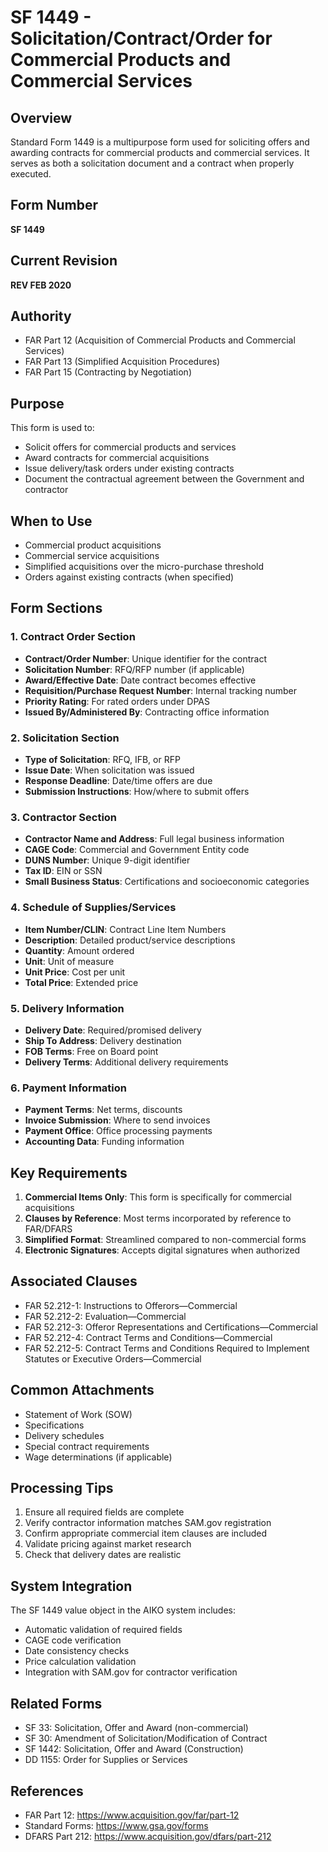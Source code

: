 # SF 1449 - Solicitation/Contract/Order for Commercial Products and Commercial Services

## Overview
Standard Form 1449 is a multipurpose form used for soliciting offers and awarding contracts for commercial products and commercial services. It serves as both a solicitation document and a contract when properly executed.

## Form Number
**SF 1449**

## Current Revision
**REV FEB 2020**

## Authority
- FAR Part 12 (Acquisition of Commercial Products and Commercial Services)
- FAR Part 13 (Simplified Acquisition Procedures)
- FAR Part 15 (Contracting by Negotiation)

## Purpose
This form is used to:
- Solicit offers for commercial products and services
- Award contracts for commercial acquisitions
- Issue delivery/task orders under existing contracts
- Document the contractual agreement between the Government and contractor

## When to Use
- Commercial product acquisitions
- Commercial service acquisitions
- Simplified acquisitions over the micro-purchase threshold
- Orders against existing contracts (when specified)

## Form Sections

### 1. Contract Order Section
- **Contract/Order Number**: Unique identifier for the contract
- **Solicitation Number**: RFQ/RFP number (if applicable)
- **Award/Effective Date**: Date contract becomes effective
- **Requisition/Purchase Request Number**: Internal tracking number
- **Priority Rating**: For rated orders under DPAS
- **Issued By/Administered By**: Contracting office information

### 2. Solicitation Section
- **Type of Solicitation**: RFQ, IFB, or RFP
- **Issue Date**: When solicitation was issued
- **Response Deadline**: Date/time offers are due
- **Submission Instructions**: How/where to submit offers

### 3. Contractor Section
- **Contractor Name and Address**: Full legal business information
- **CAGE Code**: Commercial and Government Entity code
- **DUNS Number**: Unique 9-digit identifier
- **Tax ID**: EIN or SSN
- **Small Business Status**: Certifications and socioeconomic categories

### 4. Schedule of Supplies/Services
- **Item Number/CLIN**: Contract Line Item Numbers
- **Description**: Detailed product/service descriptions
- **Quantity**: Amount ordered
- **Unit**: Unit of measure
- **Unit Price**: Cost per unit
- **Total Price**: Extended price

### 5. Delivery Information
- **Delivery Date**: Required/promised delivery
- **Ship To Address**: Delivery destination
- **FOB Terms**: Free on Board point
- **Delivery Terms**: Additional delivery requirements

### 6. Payment Information
- **Payment Terms**: Net terms, discounts
- **Invoice Submission**: Where to send invoices
- **Payment Office**: Office processing payments
- **Accounting Data**: Funding information

## Key Requirements
1. **Commercial Items Only**: This form is specifically for commercial acquisitions
2. **Clauses by Reference**: Most terms incorporated by reference to FAR/DFARS
3. **Simplified Format**: Streamlined compared to non-commercial forms
4. **Electronic Signatures**: Accepts digital signatures when authorized

## Associated Clauses
- FAR 52.212-1: Instructions to Offerors—Commercial
- FAR 52.212-2: Evaluation—Commercial
- FAR 52.212-3: Offeror Representations and Certifications—Commercial
- FAR 52.212-4: Contract Terms and Conditions—Commercial
- FAR 52.212-5: Contract Terms and Conditions Required to Implement Statutes or Executive Orders—Commercial

## Common Attachments
- Statement of Work (SOW)
- Specifications
- Delivery schedules
- Special contract requirements
- Wage determinations (if applicable)

## Processing Tips
1. Ensure all required fields are complete
2. Verify contractor information matches SAM.gov registration
3. Confirm appropriate commercial item clauses are included
4. Validate pricing against market research
5. Check that delivery dates are realistic

## System Integration
The SF 1449 value object in the AIKO system includes:
- Automatic validation of required fields
- CAGE code verification
- Date consistency checks
- Price calculation validation
- Integration with SAM.gov for contractor verification

## Related Forms
- SF 33: Solicitation, Offer and Award (non-commercial)
- SF 30: Amendment of Solicitation/Modification of Contract
- SF 1442: Solicitation, Offer and Award (Construction)
- DD 1155: Order for Supplies or Services

## References
- FAR Part 12: https://www.acquisition.gov/far/part-12
- Standard Forms: https://www.gsa.gov/forms
- DFARS Part 212: https://www.acquisition.gov/dfars/part-212